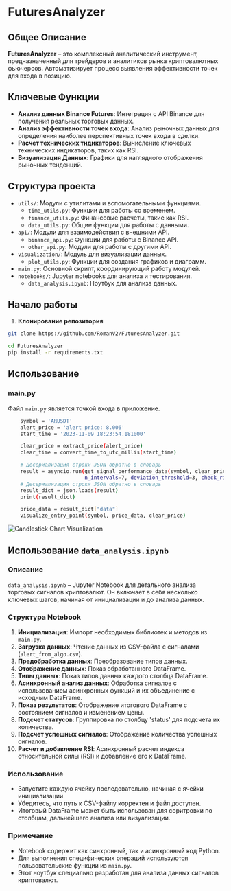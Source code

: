 # FuturesAnalyzer


## Общее Описание
**FuturesAnalyzer** – это комплексный аналитический инструмент, предназначенный для трейдеров и аналитиков рынка криптовалютных фьючерсов. 
Автоматизирует процесс выявления эффективности точек для входа в позицию.

## Ключевые Функции
- **Анализ данных Binance Futures**: Интеграция с API Binance для получения реальных торговых данных.
- **Анализ эффективности точек входа**: Анализ рыночных данных для определения наиболее перспективных точек входа в сделки.
- **Расчет технических тндикаторов**: Вычисление ключевых технических индикаторов, таких как RSI.
- **Визуализация Данных**: Графики  для наглядного отображения рыночных тенденций.
  
## Структура проекта

- `utils/`: Модули с утилитами и вспомогательными функциями.
  - `time_utils.py`: Функции для работы со временем.
  - `finance_utils.py`: Финансовые расчеты, такие как RSI.
  - `data_utils.py`: Общие функции для работы с данными.
- `api/`: Модули для взаимодействия с внешними API.
  - `binance_api.py`: Функции для работы с Binance API.
  - `other_api.py`: Модули для работы с другими API.
- `visualization/`: Модуль для визуализации данных.
  - `plot_utils.py`: Функции для создания графиков и диаграмм.
- `main.py`: Основной скрипт, координирующий работу модулей.
- `notebooks/`: Jupyter notebooks для анализа и тестирования.
  - `data_analysis.ipynb`: Ноутбук для анализа данных.


## Начало работы

1. **Клонирование репозитория**

```bash
git clone https://github.com/RomanV2/FuturesAnalyzer.git

cd FuturesAnalyzer
pip install -r requirements.txt
```

## Использование

### main.py
Файл `main.py` является точкой входа в приложение. 

```bash
    symbol = 'ARUSDT'
    alert_price = 'alert price: 8.006'
    start_time = '2023-11-09 18:23:54.181000'

    clear_price = extract_price(alert_price)
    clear_time = convert_time_to_utc_millis(start_time)

    # Десериализация строки JSON обратно в словарь
    result = asyncio.run(get_signal_performance_data(symbol, clear_price, clear_time, interval='1m',
                         n_intervals=7, deviation_threshold=3, check_rise=False))
    # Десериализация строки JSON обратно в словарь
    result_dict = json.loads(result)
    print(result_dict)

    price_data = result_dict["data"]
    visualize_entry_point(symbol, price_data, clear_price)
```

![Candlestick Chart Visualization](https://github.com/RomanV2/FuturesAnalyzer/blob/master/visualization/visualization.JPG)

## Использование `data_analysis.ipynb`

### Описание
`data_analysis.ipynb` – Jupyter Notebook для детального анализа торговых сигналов криптовалют. Он включает в себя несколько ключевых шагов, начиная от инициализации и до анализа данных.

### Структура Notebook
1. **Инициализация**: Импорт необходимых библиотек и методов из `main.py`.
2. **Загрузка данных**: Чтение данных из CSV-файла с сигналами (`alert_from_algo.csv`).
3. **Предобработка данных**: Преобразование типов данных.
4. **Отображение данных**: Показ обработанного DataFrame.
5. **Типы данных**: Показ типов данных каждого столбца DataFrame.
6. **Асинхронный анализ данных**: Обработка сигналов с использованием асинхронных функций и их объединение с исходным DataFrame.
7. **Показ результатов**: Отображение итогового DataFrame с состоянием сигналов и изменением цены.
8. **Подсчет статусов**: Группировка по столбцу 'status' для подсчета их количества.
9. **Подсчет успешных сигналов**: Отображение количества успешных сигналов.
10. **Расчет и добавление RSI**: Асинхронный расчет индекса относительной силы (RSI) и добавление его к DataFrame.

### Использование
- Запустите каждую ячейку последовательно, начиная с ячейки инициализации.
- Убедитесь, что путь к CSV-файлу корректен и файл доступен.
- Итоговый DataFrame может быть использован для соритровки по столбцам, дальнейшего анализа или визуализации.

### Примечание
- Notebook содержит как синхронный, так и асинхронный код Python.
- Для выполнения специфических операций используются пользовательские функции из `main.py`.
- Этот ноутбук специально разработан для анализа данных сигналов криптовалют.

